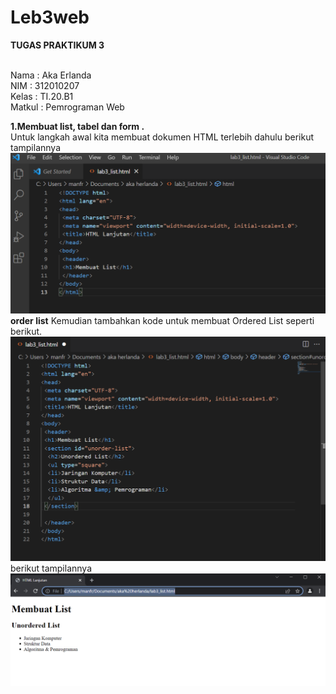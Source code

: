 # Leb3web
<b>TUGAS PRAKTIKUM 3</b>

<br>Nama       : Aka Erlanda
<br>NIM        : 312010207
<br>Kelas      : TI.20.B1
<br>Matkul     : Pemrograman Web
<br>
 
 <b>1.Membuat list, tabel dan form .</b><br>
 Untuk langkah awal kita membuat dokumen HTML terlebih dahulu berikut tampilannya 
 <br>
![Membuat dokumen HTML](https://github.com/Akaerlanda04/Leb3web/blob/main/pitcure/ss1.png)
 <br>
 <b>order list</b>
 Kemudian tambahkan kode untuk membuat Ordered List seperti berikut.
 <br>
 ![Membuat order list](https://github.com/Akaerlanda04/Leb3web/blob/main/pitcure/ss2.png)
 <br>
 berikut tampilannya
 ![tampilan pada browser](https://github.com/Akaerlanda04/Leb3web/blob/main/pitcure/ss3.png)
 <br>
 
